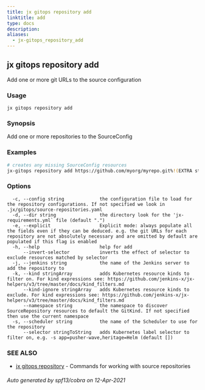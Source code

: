 ```yaml
---
title: jx gitops repository add
linktitle: add
type: docs
description: 
aliases:
  - jx-gitops_repository_add
---
```


## jx gitops repository add

Add one or more git URLs to the source configuration

### Usage

```
jx gitops repository add
```

### Synopsis

Add one or more repositories to the SourceConfig

### Examples

  ```bash
  # creates any missing SourceConfig resources
  jx-gitops repository add https://github.com/myorg/myrepo.git%!(EXTRA string=jx-gitops)

  ```
### Options

```
  -c, --config string             the configuration file to load for the repository configurations. If not specified we look in .jx/gitops/source-repositories.yaml
  -d, --dir string                the directory look for the 'jx-requirements.yml` file (default ".")
  -e, --explicit                  Explicit mode: always populate all the fields even if they can be deduced. e.g. the git URLs for each repository are not absolutely necessary and are omitted by default are populated if this flag is enabled
  -h, --help                      help for add
      --invert-selector           inverts the effect of selector to exclude resources matched by selector
  -j, --jenkins string            the name of the Jenkins server to add the repository to
  -k, --kind stringArray          adds Kubernetes resource kinds to filter on. For kind expressions see: https://github.com/jenkins-x/jx-helpers/v3/tree/master/docs/kind_filters.md
      --kind-ignore stringArray   adds Kubernetes resource kinds to exclude. For kind expressions see: https://github.com/jenkins-x/jx-helpers/v3/tree/master/docs/kind_filters.md
      --namespace string          the namespace to discover SourceRepository resources to default the GitKind. If not specified then use the current namespace
  -s, --scheduler string          the name of the Scheduler to use for the repository
      --selector stringToString   adds Kubernetes label selector to filter on, e.g. -s app=pusher-wave,heritage=Helm (default [])
```

### SEE ALSO

* [jx gitops repository](..)	 - Commands for working with source repositories

###### Auto generated by spf13/cobra on 12-Apr-2021
